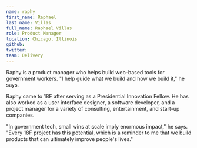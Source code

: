```yaml
---
name: raphy
first_name: Raphael
last_name: Villas
full_name: Raphael Villas
role: Product Manager
location: Chicago, Illinois
github:
twitter:
team: Delivery
---
```


Raphy is a product manager who helps build web-based tools for government workers. "I help guide what we build and how we build it," he says.

Raphy came to 18F after serving as a Presidential Innovation Fellow. He has also worked as a user interface designer, a software developer, and a project manager for a variety of consulting, entertainment, and start-up companies.

"In government tech, small wins at scale imply enormous impact," he says. "Every 18F project has this potential, which is a reminder to me that we build products that can ultimately improve people's lives."
